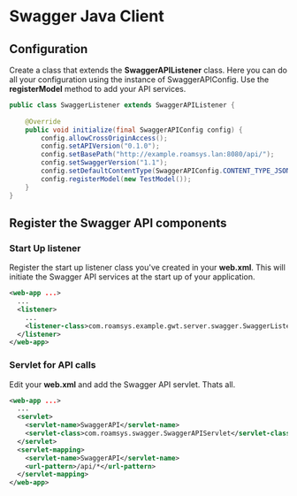 # Swagger Java Client

## Configuration

Create a class that extends the **SwaggerAPIListener** class. Here you can do all your configuration using the instance of SwaggerAPIConfig. Use the **registerModel** method to add your API services.
````java
public class SwaggerListener extends SwaggerAPIListener {
    
    @Override
    public void initialize(final SwaggerAPIConfig config) {
        config.allowCrossOriginAccess();
        config.setAPIVersion("0.1.0");
        config.setBasePath("http://example.roamsys.lan:8080/api/");
        config.setSwaggerVersion("1.1");
        config.setDefaultContentType(SwaggerAPIConfig.CONTENT_TYPE_JSON_UTF8);
        config.registerModel(new TestModel());
    }
}
````
## Register the Swagger API components

### Start Up listener
Register the start up listener class you've created in your **web.xml**. This will initiate the Swagger API services at the start up of your application.
````xml
<web-app ...>
  ...
  <listener>
    ...
    <listener-class>com.roamsys.example.gwt.server.swagger.SwaggerListener</listener-class>
  </listener>
</web-app>
````

### Servlet for API calls
Edit your **web.xml** and add the Swagger API servlet. Thats all.
````xml
<web-app ...>
  ...
  <servlet>
    <servlet-name>SwaggerAPI</servlet-name>
    <servlet-class>com.roamsys.swagger.SwaggerAPIServlet</servlet-class>
  </servlet>
  <servlet-mapping>
    <servlet-name>SwaggerAPI</servlet-name>
    <url-pattern>/api/*</url-pattern>
  </servlet-mapping>
</web-app>
````